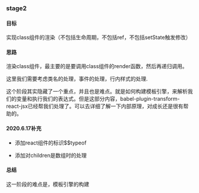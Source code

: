 ### stage2

#### 目标
实现class组件的渲染（不包括生命周期，不包括ref，不包括setState触发修改）

#### 思路

渲染class组件，最主要的是要调用class组件的render函数，然后再递归调用。

这里我们需要考虑类名的处理，事件的处理，行内样式的处理.

这个阶段其实隐藏了一个重点，并且也是难点。就是如何构建模板引擎，来解析我们的变量和执行我们的表达式。但是这部分内容，babel-plugin-transform-react-jsx已经帮我们处理了。可以去详细了解一下内部原理，对成长还是很有帮助的。

#### 2020.6.17补充

- 添加react组件的标识$$typeof

- 添加对children是数组时的处理

#### 总结

这一阶段的难点是，模板引擎的构建
